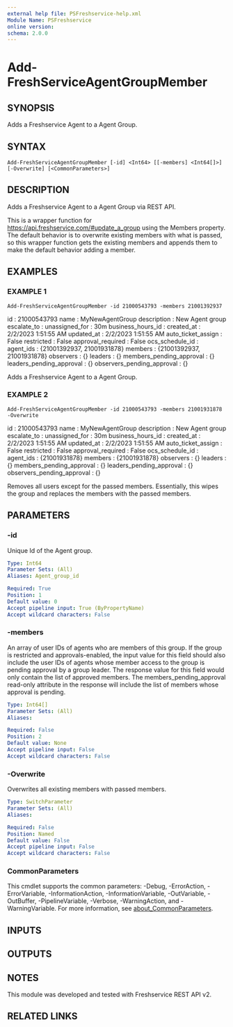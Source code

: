 ```yaml
---
external help file: PSFreshservice-help.xml
Module Name: PSFreshservice
online version:
schema: 2.0.0
---
```


# Add-FreshServiceAgentGroupMember

## SYNOPSIS
Adds a Freshservice Agent to a Agent Group.

## SYNTAX

```
Add-FreshServiceAgentGroupMember [-id] <Int64> [[-members] <Int64[]>] [-Overwrite] [<CommonParameters>]
```

## DESCRIPTION
Adds a Freshservice Agent to a Agent Group via REST API.

This is a wrapper function for https://api.freshservice.com/#update_a_group using the Members property.
The
default behavior is to overwrite existing members with what is passed, so this wrapper function gets the
existing members and appends them to make the default behavior adding a member.

## EXAMPLES

### EXAMPLE 1
```
Add-FreshServiceAgentGroupMember -id 21000543793 -members 21001392937
```

id                         : 21000543793
name                       : MyNewAgentGroup
description                : New Agent group
escalate_to                :
unassigned_for             : 30m
business_hours_id          :
created_at                 : 2/2/2023 1:51:55 AM
updated_at                 : 2/2/2023 1:51:55 AM
auto_ticket_assign         : False
restricted                 : False
approval_required          : False
ocs_schedule_id            :
agent_ids                  : {21001392937, 21001931878}
members                    : {21001392937, 21001931878}
observers                  : {}
leaders                    : {}
members_pending_approval   : {}
leaders_pending_approval   : {}
observers_pending_approval : {}

Adds a Freshservice Agent to a Agent Group.

### EXAMPLE 2
```
Add-FreshServiceAgentGroupMember -id 21000543793 -members 21001931878 -Overwrite
```

id                         : 21000543793
name                       : MyNewAgentGroup
description                : New Agent group
escalate_to                :
unassigned_for             : 30m
business_hours_id          :
created_at                 : 2/2/2023 1:51:55 AM
updated_at                 : 2/2/2023 1:51:55 AM
auto_ticket_assign         : False
restricted                 : False
approval_required          : False
ocs_schedule_id            :
agent_ids                  : {21001931878}
members                    : {21001931878}
observers                  : {}
leaders                    : {}
members_pending_approval   : {}
leaders_pending_approval   : {}
observers_pending_approval : {}

Removes all users except for the passed members. 
Essentially, this wipes the group and replaces the members with the passed members.

## PARAMETERS

### -id
Unique Id of the Agent group.

```yaml
Type: Int64
Parameter Sets: (All)
Aliases: Agent_group_id

Required: True
Position: 1
Default value: 0
Accept pipeline input: True (ByPropertyName)
Accept wildcard characters: False
```

### -members
An array of user IDs of agents who are members of this group.
If the group is restricted and approvals-enabled, the input value for this field should also include the user IDs of agents whose member access to the group is pending approval by a group leader.
The response value for this field would only contain the list of approved members.
The members_pending_approval read-only attribute in the response will include the list of members whose approval is pending.

```yaml
Type: Int64[]
Parameter Sets: (All)
Aliases:

Required: False
Position: 2
Default value: None
Accept pipeline input: False
Accept wildcard characters: False
```

### -Overwrite
Overwrites all existing members with passed members.

```yaml
Type: SwitchParameter
Parameter Sets: (All)
Aliases:

Required: False
Position: Named
Default value: False
Accept pipeline input: False
Accept wildcard characters: False
```

### CommonParameters
This cmdlet supports the common parameters: -Debug, -ErrorAction, -ErrorVariable, -InformationAction, -InformationVariable, -OutVariable, -OutBuffer, -PipelineVariable, -Verbose, -WarningAction, and -WarningVariable. For more information, see [about_CommonParameters](http://go.microsoft.com/fwlink/?LinkID=113216).

## INPUTS

## OUTPUTS

## NOTES
This module was developed and tested with Freshservice REST API v2.

## RELATED LINKS
